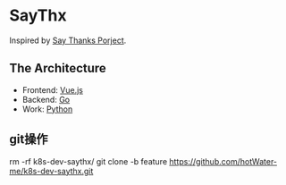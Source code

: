 # SayThx

Inspired by [Say Thanks Porject](https://github.com/kennethreitz/saythanks.io).

## The Architecture

* Frontend: [Vue.js](https://vuejs.org)
* Backend: [Go](https://golang.org)
* Work: [Python](http://python.org)

## git操作
 rm -rf k8s-dev-saythx/
 git clone -b feature https://github.com/hotWater-me/k8s-dev-saythx.git